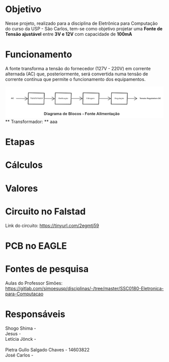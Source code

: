 # Objetivo

Nesse projeto, realizado para a disciplina de Eletrônica para Computação do curso da USP - São Carlos, tem-se como objetivo projetar uma **Fonte de Tensão ajustável** entre **3V e 12V** com capacidade de **100mA** <br> 

# Funcionamento 

A fonte transforma a tensão do fornecedor (127V - 220V) em corrente alternada (AC) que, posteriormente, será convertida numa tensão de corrente contínua que permite o funcionamento dos equipamentos. <bt>
  
![Diagrama](diagrama.jpeg) <br> 
 ** Transformador: ** aaa
# Etapas 

# Cálculos 

# Valores 

# Circuito no Falstad 

Link do circuito: https://tinyurl.com/2egmtj59 <br> 

# PCB no EAGLE

# Fontes de pesquisa 

Aulas do Professor Simões: https://gitlab.com/simoesusp/disciplinas/-/tree/master/SSC0180-Eletronica-para-Computacao

# Responsáveis 

Shogo Shima -  <br>
Jesus - <br>
Letícia Jönck - <br>  
Pietra Gullo Salgado Chaves - 14603822 <br>
José Carlos - <br>

